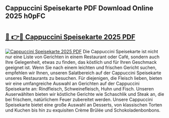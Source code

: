 ## Cappuccini Speisekarte PDF Download Online 2025 h0pFC

# <h2><a href="http://gcczl7h.nevu.top/?p=Cappuccini+Speisekarte">🔗 👉🔴 Cappuccini Speisekarte 2025 PDF</a></h2>

[![Cappuccini Speisekarte 2025 PDF](https://i.imgur.com/dBaPXMq.png)](http://gcczl7h.nevu.top/?p=Cappuccini+Speisekarte)
Die Cappuccini Speisekarte ist nicht nur eine Liste von Gerichten in einem Restaurant oder Café, sondern auch Ihre Gelegenheit, etwas zu finden, das köstlich und für Ihren Geschmack geeignet ist. Wenn Sie nach einem leichten und frischen Gericht suchen, empfehlen wir Ihnen, unseren Salatbereich auf der Cappuccini Speisekarte unseres Restaurants zu besuchen. Für diejenigen, die Fleisch lieben, bieten wir eine umfangreiche Auswahl an Gerichten auf der Cappuccini Speisekarte an: Rindfleisch, Schweinefleisch, Huhn und Fisch. Unseren Auserwählten bieten wir köstliche Gerichte wie Schaschlik und Steak an, die bei frischem, natürlichem Feuer zubereitet werden. Unsere Cappuccini Speisekarte bietet eine große Auswahl an Desserts, von klassischen Torten und Kuchen bis hin zu exquisiten Crème Brûlée und Schokoladenbonbons.

